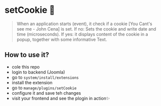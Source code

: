 # setCookie 🍪
> When an application starts (event), it  check if a cookie [You Cant's see me - John Cena] is set. 
If no: Sets the cookie and write date and time (microseconds). 
If yes: it displays content of the cookie in a popup, together with some informative Text. 

## How to use it?
- cole this repo 
- login to backend (Joomla)
- go to <code>system/install/extensions</code>
- install the extension
- go to <code>manage/plugins/setCookie</code>
- configure it and save teh changes
- visit your frontend and see the plogin in action✨

